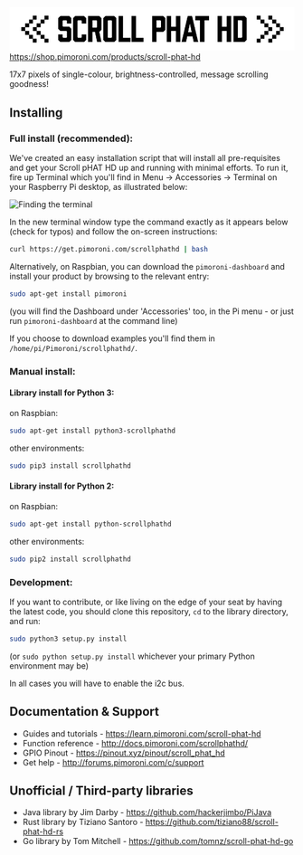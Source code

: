 ![Scroll pHAT HD](scroll-phat-hd-logo.png)
https://shop.pimoroni.com/products/scroll-phat-hd

17x7 pixels of single-colour, brightness-controlled, message scrolling goodness!

## Installing

### Full install (recommended):

We've created an easy installation script that will install all pre-requisites and get your Scroll pHAT HD
up and running with minimal efforts. To run it, fire up Terminal which you'll find in Menu -> Accessories -> Terminal
on your Raspberry Pi desktop, as illustrated below:

![Finding the terminal](http://get.pimoroni.com/resources/github-repo-terminal.png)

In the new terminal window type the command exactly as it appears below (check for typos) and follow the on-screen instructions:

```bash
curl https://get.pimoroni.com/scrollphathd | bash
```

Alternatively, on Raspbian, you can download the `pimoroni-dashboard` and install your product by browsing to the relevant entry:

```bash
sudo apt-get install pimoroni
```
(you will find the Dashboard under 'Accessories' too, in the Pi menu - or just run `pimoroni-dashboard` at the command line)

If you choose to download examples you'll find them in `/home/pi/Pimoroni/scrollphathd/`.

### Manual install:

#### Library install for Python 3:

on Raspbian:

```bash
sudo apt-get install python3-scrollphathd
```

other environments: 

```bash
sudo pip3 install scrollphathd
```

#### Library install for Python 2:

on Raspbian:

```bash
sudo apt-get install python-scrollphathd
```

other environments: 

```bash
sudo pip2 install scrollphathd
```

### Development:

If you want to contribute, or like living on the edge of your seat by having the latest code, you should clone this repository, `cd` to the library directory, and run:

```bash
sudo python3 setup.py install
```
(or `sudo python setup.py install` whichever your primary Python environment may be)

In all cases you will have to enable the i2c bus.

## Documentation & Support

* Guides and tutorials - https://learn.pimoroni.com/scroll-phat-hd
* Function reference - http://docs.pimoroni.com/scrollphathd/
* GPIO Pinout - https://pinout.xyz/pinout/scroll_phat_hd
* Get help - http://forums.pimoroni.com/c/support

## Unofficial / Third-party libraries

* Java library by Jim Darby - https://github.com/hackerjimbo/PiJava
* Rust library by Tiziano Santoro - https://github.com/tiziano88/scroll-phat-hd-rs
* Go library by Tom Mitchell - https://github.com/tomnz/scroll-phat-hd-go
